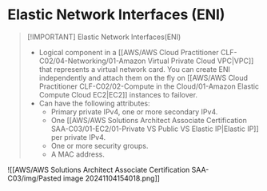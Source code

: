 # Elastic Network Interfaces (ENI)

> [!IMPORTANT] Elastic Network Interfaces(ENI)
> - Logical component in a [[AWS/AWS Cloud Practitioner CLF-C02/04-Networking/01-Amazon Virtual Private Cloud VPC|VPC]] that represents a virtual network card. You can create ENI independently and attach them on the fly on [[AWS/AWS Cloud Practitioner CLF-C02/02-Compute in the Cloud/01-Amazon Elastic Compute Cloud EC2|EC2]] instances to failover.
> - Can have the following attributes:
> 	- Primary private IPv4, one or more secondary IPv4.
> 	- One [[AWS/AWS Solutions Architect Associate Certification SAA-C03/01-EC2/01-Private VS Public VS Elastic IP|Elastic IP]] per private IPv4.
> 	- One or more security groups.
> 	- A MAC address.

![[AWS/AWS Solutions Architect Associate Certification SAA-C03/img/Pasted image 20241104154018.png]]